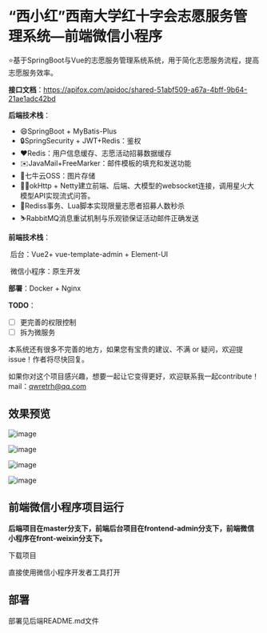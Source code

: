 

# “西小红”西南大学红十字会志愿服务管理系统—前端微信小程序

⭐基于SpringBoot与Vue的志愿服务管理系统系统，用于简化志愿服务流程，提高志愿服务效率。

**接口文档**：https://apifox.com/apidoc/shared-51abf509-a67a-4bff-9b64-21ae1adc42bd

**后端技术栈**：

- 😄SpringBoot + MyBatis-Plus
- 🔒SpringSecurity + JWT+Redis：鉴权
- ❤Redis：用户信息缓存、志愿活动招募数据缓存
- ✉️JavaMail+FreeMarker：邮件模板的填充和发送功能
- :file_folder:七牛云OSS：图片存储 
- 🧚‍♂️okHttp + Netty建立前端、后端、大模型的websocket连接，调用星火大模型API实现流式问答。
- 🛒Rediss事务、Lua脚本实现限量志愿者招募人数秒杀
- ⛷️RabbitMQ消息重试机制与乐观锁保证活动邮件正确发送 

**前端技术栈**：

​	后台：Vue2+ vue-template-admin + Element-UI

​	微信小程序：原生开发

**部署**：Docker + Nginx

**TODO**：

- [ ] 更完善的权限控制
- [ ] 拆为微服务

本系统还有很多不完善的地方，如果您有宝贵的建议、不满 or 疑问，欢迎提issue！作者将尽快回复。

如果你对这个项目感兴趣，想要一起让它变得更好，欢迎联系我一起contribute！mail：qwretrh@qq.com

## 效果预览

![image](https://gitee.com/world_heping/theRedCross/raw/front-admin/src/assets/readme/1721279956558.png)

![image](https://gitee.com/world_heping/theRedCross/raw/front-admin/src/assets/readme/1721279704101.png)

![image](https://gitee.com/world_heping/theRedCross/raw/front-admin/src/assets/readme/1721279851836.png)

![image](https://gitee.com/world_heping/theRedCross/raw/front-admin/src/assets/readme/1721279902568.png)

## 前端微信小程序项目运行

**后端项目在master分支下，前端后台项目在frontend-admin分支下，前端微信小程序在front-weixin分支下。**

下载项目

直接使用微信小程序开发者工具打开

## 部署

部署见后端README.md文件